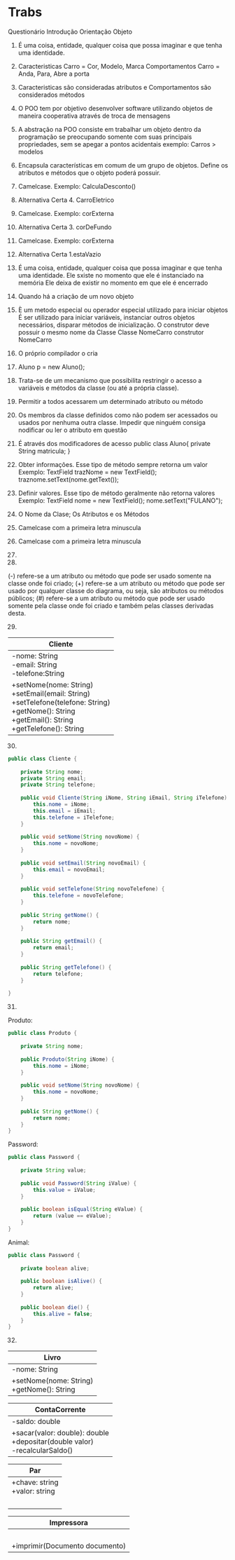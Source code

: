 # Trabs


Questionário Introdução Orientação Objeto

1. É uma coisa, entidade, qualquer coisa que possa imaginar
e que tenha uma identidade.

2. Caracteristicas Carro = Cor, Modelo, Marca
   Comportamentos  Carro = Anda, Para, Abre a porta
   
3. Caracteristicas são consideradas atributos e Comportamentos são considerados métodos

4. O POO tem por objetivo desenvolver software utilizando objetos de maneira cooperativa através de troca de mensagens

5. A abstração na POO consiste em trabalhar um objeto dentro da programação se preocupando somente com suas principais propriedades,
sem se apegar a pontos acidentais
exemplo: Carros > modelos

6. Encapsula características em comum de um grupo de objetos. Define os atributos e métodos que o objeto poderá possuir.

7. Camelcase. Exemplo: CalculaDesconto()

8. Alternativa Certa 4. CarroEletrico

9. Camelcase. Exemplo: corExterna

10. Alternativa Certa 3. corDeFundo

11. Camelcase. Exemplo: corExterna

12. Alternativa Certa 1.estaVazio

13. É uma coisa, entidade, qualquer coisa que possa imaginar e que tenha uma identidade.
    Ele sxiste no momento que ele é instanciado na memória
    Ele deixa de existir no momento em que ele é encerrado    

14. Quando há a criação de um novo objeto

15. È um metodo especial ou operador especial utilizado para iniciar objetos
    É ser utilizado para iniciar variáveis, instanciar outros objetos necessários, disparar métodos de inicialização.
    O construtor deve possuir o mesmo nome da Classe
    Classe NomeCarro construtor NomeCarro   

16. O próprio compilador o cria

17. Aluno p = new Aluno();

18. Trata-se de um mecanismo que possibilita restringir o acesso a variáveis e métodos da classe (ou até a própria classe).

19. Permitir a todos acessarem um determinado atributo ou método

20. Os membros da classe definidos como não podem ser acessados ou usados por nenhuma outra classe.
    Impedir que ninguém consiga nodificar ou ler o atributo em questão

21. É através dos modificadores de acesso
public class Aluno{ 
   private String matricula;
}

22. Obter informações. Esse tipo de método sempre retorna um valor
Exemplo: TextField trazNome = new TextField();
         traznome.setText(nome.getText());

23. Definir valores. Esse tipo de método geralmente não retorna valores
Exemplo: TextField nome = new TextField();
         nome.setText("FULANO");
         
24. O Nome da Clase; Os Atributos e os Métodos

25. Camelcase com a primeira letra minuscula 

26. Camelcase com a primeira letra minuscula 

27. 

28.
(-) refere-se a um atributo ou método que pode ser usado
somente na classe onde foi criado;
(+) refere-se a um atributo ou método que pode ser usado
por qualquer classe do diagrama, ou seja, são atributos ou métodos públicos;
(#)  refere-se  a  um  atributo  ou  método  que  pode  ser  usado
somente  pela  classe onde foi criado e também pelas classes derivadas desta.

29.
| Cliente                                                                     |
|-----------------------------------------------------------------------------|
| -nome: String <br/>-email: String <br/>-telefone:String                     |
| +setNome(nome: String) <br/>+setEmail(email: String) <br/>+setTelefone(telefone: String) <br/>+getNome(): String <br/>+getEmail(): String <br/>+getTelefone(): String |

30.
```java
public class Cliente {
        
    private String nome;
    private String email;
    private String telefone;
        
    public void Cliente(String iNome, String iEmail, String iTelefone) {
        this.nome = iNome;
        this.email = iEmail;
        this.telefone = iTelefone;
    }
       
    public void setNome(String novoNome) {
        this.nome = novoNome;
    }
        
    public void setEmail(String novoEmail) {
        this.email = novoEmail;
    }
        
    public void setTelefone(String novoTelefone) {
        this.telefone = novoTelefone;
    }
        
    public String getNome() {
        return nome;
    }
    
    public String getEmail() {
        return email;
    }
    
    public String getTelefone() {
        return telefone;
    }
        
}
```

31.
Produto:
```java
public class Produto {
        
    private String nome;
        
    public Produto(String iNome) {
        this.nome = iNome;
    }
       
    public void setNome(String novoNome) {
        this.nome = novoNome;
    }
    
    public String getNome() {
        return nome;
    }
}
```
Password:
```java
public class Password {
        
    private String value;
        
    public void Password(String iValue) {
        this.value = iValue;
    }
       
    public boolean isEqual(String eValue) {
        return (value == eValue);
    }
}
```
Animal:
```java
public class Password {
        
    private boolean alive;
        
    public boolean isAlive() {
        return alive;
    }
       
    public boolean die() {
        this.alive = false;
    }
}
```
32.
| Livro                                                                       |
|-----------------------------------------------------------------------------|
| -nome: String                     |
| +setNome(nome: String) <br/>+getNome(): String |

| ContaCorrente                                                               |
|-----------------------------------------------------------------------------|
| -saldo: double                     |
| +sacar(valor: double): double <br/>+depositar(double valor) <br/>-recalcularSaldo() |

| Par                                                               |
|-----------------------------------------------------------------------------|
| +chave: string <br/>+valor: string                     |
| <br/> |

| Impressora                                                               |
|-----------------------------------------------------------------------------|
| <br/> |
| +imprimir(Documento documento) |

